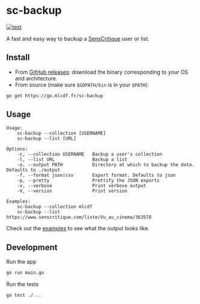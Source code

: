 # sc-backup

[![test](https://go.mlcdf.fr/sc-backup/actions/workflows/test.yml/badge.svg?branch=main)](https://go.mlcdf.fr/sc-backup/actions/workflows/test.yml)

A fast and easy way to backup a [SensCritique](https://www.senscritique.com) user or list.

## Install

- From [GitHub releases](https://go.mlcdf.fr/sc-backup/releases): download the binary corresponding to your OS and architecture.
- From source (make sure `$GOPATH/bin` is in your `$PATH`):
```sh
go get https://go.mlcdf.fr/sc-backup
```

## Usage

```
Usage:
    sc-backup --collection [USERNAME]
    sc-backup --list [URL]

Options:
    -c, --collection USERNAME   Backup a user's collection
    -l, --list URL              Backup a list
    -o, --output PATH           Directory at which to backup the data. Defaults to ./output
    -f, --format json|csv       Export format. Defaults to json
    -p, --pretty                Prettify the JSON exports
    -v, --verbose               Print verbose output
    -V, --version               Print version

Examples:
    sc-backup --collection mlcdf
    sc-backup --list https://www.senscritique.com/liste/Vu_au_cinema/363578
```

Check out the [examples](examples) to see what the output looks like.

## Development

Run the app
```sh
go run main.go
```

Run the tests
```sh
go test ./...
```
